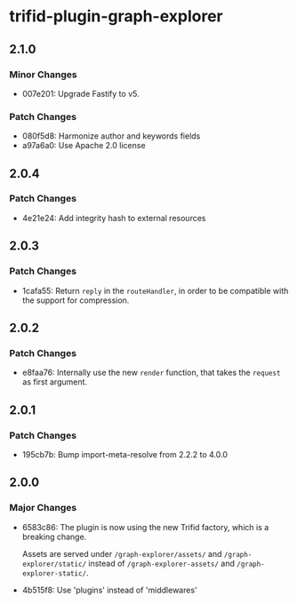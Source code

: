 # trifid-plugin-graph-explorer

## 2.1.0

### Minor Changes

- 007e201: Upgrade Fastify to v5.

### Patch Changes

- 080f5d8: Harmonize author and keywords fields
- a97a6a0: Use Apache 2.0 license

## 2.0.4

### Patch Changes

- 4e21e24: Add integrity hash to external resources

## 2.0.3

### Patch Changes

- 1cafa55: Return `reply` in the `routeHandler`, in order to be compatible with the support for compression.

## 2.0.2

### Patch Changes

- e8faa76: Internally use the new `render` function, that takes the `request` as first argument.

## 2.0.1

### Patch Changes

- 195cb7b: Bump import-meta-resolve from 2.2.2 to 4.0.0

## 2.0.0

### Major Changes

- 6583c86: The plugin is now using the new Trifid factory, which is a breaking change.

  Assets are served under `/graph-explorer/assets/` and `/graph-explorer/static/` instead of `/graph-explorer-assets/` and `/graph-explorer-static/`.

- 4b515f8: Use 'plugins' instead of 'middlewares'

